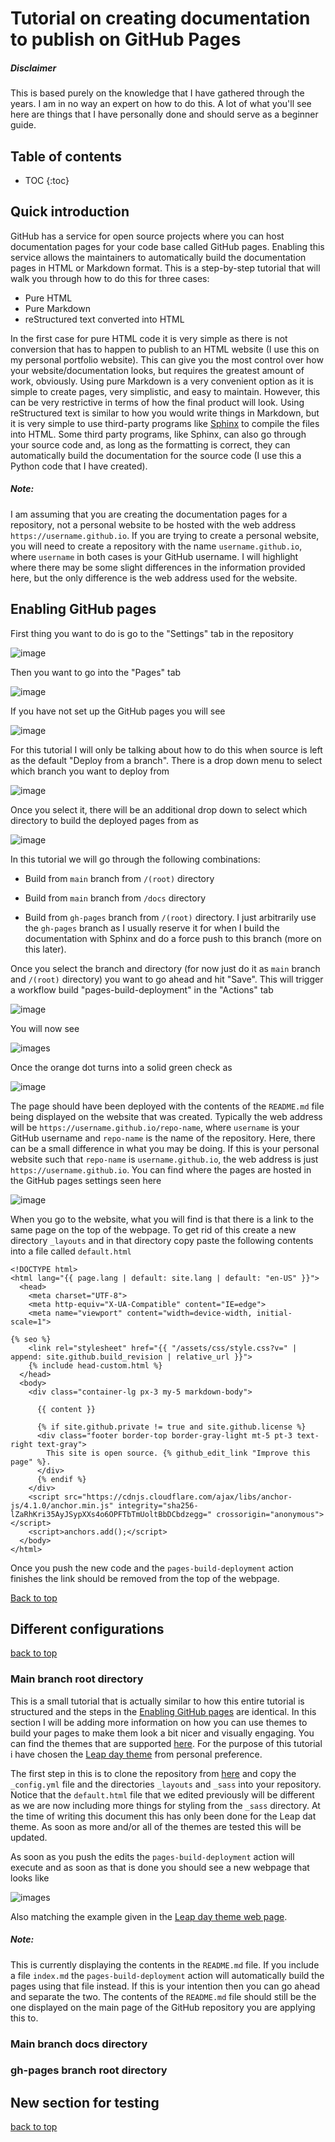 # Tutorial on creating documentation to publish on GitHub Pages

##### Disclaimer

This is based purely on the knowledge that I have gathered through the years. I am in no way an expert on how to do this. A lot of what you'll see here are things that I have personally done and should serve as a beginner guide.

## Table of contents

* TOC
{:toc}

## Quick introduction

GitHub has a service for open source projects where you can host
documentation pages for your code base called GitHub pages. Enabling this
service allows the maintainers to automatically build the documentation pages in HTML or Markdown format. This is a step-by-step tutorial that will walk you through how to do this for three cases:

- Pure HTML
- Pure Markdown
- reStructured text converted into HTML

In the first case for pure HTML code it is very simple as there is not conversion that has to happen to publish to an HTML website (I use this on my personal portfolio website). This can give you the most control over how your website/documentation looks, but requires the greatest amount of work, obviously. Using pure Markdown is a very convenient option as it is simple to create pages, very simplistic, and easy to maintain. However, this can be very restrictive in terms of how the final product will look. Using reStructured text is similar to how you would write things in Markdown, but it is very simple to use third-party programs like [Sphinx](https://www.sphinx-doc.org/en/master/) to compile the files into HTML. Some third party programs, like Sphinx, can also go through your source code and, as long as the formatting is correct, they can automatically build the documentation for the source code (I use this a Python code that I have created).

##### Note:

I am assuming that you are creating the documentation pages for a repository, not a personal website to be hosted with the web address `https://username.github.io`. If you are trying to create a personal website, you will need to create a repository with the name `username.github.io`, where `username` in both cases is your GitHub username. I will highlight where there may be some slight differences in the information provided here, but the only difference is the web address used for the website.

## Enabling GitHub pages

First thing you want to do is go to the "Settings" tab in the repository

![image](images/main-page-sel-set.png)

Then you want to go into the "Pages" tab

![image](images/settings-sel-page.png)

If you have not set up the GitHub pages you will see

![image](images/settings-pages.png)

For this tutorial I will only be talking about how to do this when source is left as the default "Deploy from a branch". There is a drop down menu to select which branch you want to deploy from

![image](images/build-and-deploy-branch.png)

Once you select it, there will be an additional drop down to select which directory to build the deployed pages from as

![image](images/build-and-deploy-sel-dir.png)

In this tutorial we will go through the following combinations:

- Build from `main` branch from `/(root)` directory

- Build from `main` branch from `/docs` directory

- Build from `gh-pages` branch from `/(root)` directory. I just arbitrarily use the `gh-pages` branch as I usually reserve it for when I build the documentation with Sphinx and do a force push to this branch (more on this later).

Once you select the branch and directory (for now just do it as `main` branch and `/(root)` directory) you want to go ahead and hit "Save". This will trigger a workflow build "pages-build-deployment" in the "Actions" tab

![image](images/main-page-sel-actions.png)

You will now see

![images](images/actions-build.png)

Once the orange dot turns into a solid green check as

![image](images/actions-build-deploy-comp.png)

The page should have been deployed with the contents of the `README.md` file being displayed on the website that was created. Typically the web address will be `https://username.github.io/repo-name`, where `username` is your GitHub username and `repo-name` is the name of the repository. Here, there can be a small difference in what you may be doing. If this is your personal website such that `repo-name` is `username.github.io`, the web address is just `https://username.github.io`. You can find where the pages are hosted in the GitHub pages settings seen here

![image](images/settings-pages-deployed.png)

When you go to the website, what you will find is that there is a link to the same page on the top of the webpage. To get rid of this create a new directory `_layouts` and in that directory copy paste the following contents into a file called `default.html`

```
<!DOCTYPE html>
<html lang="{{ page.lang | default: site.lang | default: "en-US" }}">
  <head>
    <meta charset="UTF-8">
    <meta http-equiv="X-UA-Compatible" content="IE=edge">
    <meta name="viewport" content="width=device-width, initial-scale=1">

{% seo %}
    <link rel="stylesheet" href="{{ "/assets/css/style.css?v=" | append: site.github.build_revision | relative_url }}">
    {% include head-custom.html %}
  </head>
  <body>
    <div class="container-lg px-3 my-5 markdown-body">

      {{ content }}

      {% if site.github.private != true and site.github.license %}
      <div class="footer border-top border-gray-light mt-5 pt-3 text-right text-gray">
        This site is open source. {% github_edit_link "Improve this page" %}.
      </div>
      {% endif %}
    </div>
    <script src="https://cdnjs.cloudflare.com/ajax/libs/anchor-js/4.1.0/anchor.min.js" integrity="sha256-lZaRhKri35AyJSypXXs4o6OPFTbTmUoltBbDCbdzegg=" crossorigin="anonymous"></script>
    <script>anchors.add();</script>
  </body>
</html>
```

Once you push the new code and the `pages-build-deployment` action finishes the link should be removed from the top of the webpage.

[Back to top](#table-of-contents)

## Different configurations

[back to top](#table-of-contents)

### Main branch root directory

This is a small tutorial that is actually similar to how this entire tutorial is structured and the steps in the [Enabling GitHub pages](#enabling-github-pages) are identical. In this section I will be adding more information on how you can use themes to build your pages to make them look a bit nicer and visually engaging. You can find the themes that are supported [here](https://pages.github.com/themes/). For the purpose of this tutorial i have chosen the [Leap day theme](https://github.com/pages-themes/leap-day) from personal preference.

The first step in this is to clone the repository from [here](https://github.com/pages-themes/leap-day) and copy the `_config.yml` file and the directories `_layouts` and `_sass` into your repository. Notice that the `default.html` file that we edited previously will be different as we are now including more things for styling from the `_sass` directory. At the time of writing this document this has only been done for the Leap dat theme. As soon as more and/or all of the themes are tested this will be updated.

As soon as you push the edits the `pages-build-deployment` action will execute and as soon as that is done you should see a new webpage that looks like

![images](images/leap-day-theme.png)

Also matching the example given in the [Leap day theme web page](https://pages-themes.github.io/leap-day/).

##### Note:

This is currently displaying the contents in the `README.md` file. If you include a file `index.md` the `pages-build-deployment` action will automatically build the pages using that file instead. If this is your intention then you can go ahead and separate the two. The contents of the `README.md` file should still be the one displayed on the main page of the GitHub repository you are applying this to.

### Main branch docs directory

### gh-pages branch root directory

## New section for testing

[back to top](#table-of-contents)